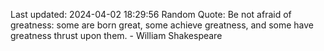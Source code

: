 Last updated: 2024-04-02 18:29:56
Random Quote: Be not afraid of greatness: some are born great, some achieve greatness, and some have greatness thrust upon them. - William Shakespeare